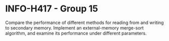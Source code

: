 # INFO-H417 - Group 15

Compare the performance of different methods for reading from and writing to secondary memory.
Implement an external-memory merge-sort algorithm, and examine its performance under different parameters.
